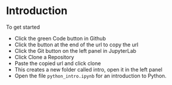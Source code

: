 # Introduction

To get started 

* Click the green Code button in Github
* Click the button at the end of the url to copy the url
* Click the Git button on the left panel in JupyterLab
* Click Clone a Repository
* Paste the copied url and click clone
* This creates a new folder called intro, open it in the left panel
* Open the file `python_intro.ipynb` for an introduction to Python.
